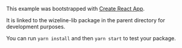 This example was bootstrapped with [Create React App](https://github.com/facebook/create-react-app).

It is linked to the wizeline-lib package in the parent directory for development purposes.

You can run `yarn install` and then `yarn start` to test your package.
